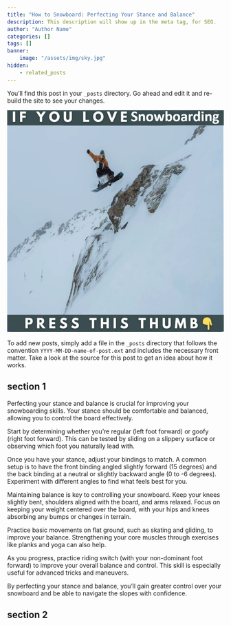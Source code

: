 ```yaml
---
title: "How to Snowboard: Perfecting Your Stance and Balance"
description: This description will show up in the meta tag, for SEO.
author: "Author Name"
categories: []
tags: []
banner:
    image: "/assets/img/sky.jpg"
hidden:
    - related_posts
---
```


You’ll find this post in your `_posts` directory. Go ahead and edit it and re-build the site to see your changes.

![Image here](/assets/img/snowboard-snow4.png)

To add new posts, simply add a file in the `_posts` directory that follows the convention `YYYY-MM-DD-name-of-post.ext` and includes the necessary front matter. Take a look at the source for this post to get an idea about how it works.

## section 1

Perfecting your stance and balance is crucial for improving your snowboarding skills. Your stance should be comfortable and balanced, allowing you to control the board effectively. 

Start by determining whether you’re regular (left foot forward) or goofy (right foot forward). This can be tested by sliding on a slippery surface or observing which foot you naturally lead with.

Once you have your stance, adjust your bindings to match. A common setup is to have the front binding angled slightly forward (15 degrees) and the back binding at a neutral or slightly backward angle (0 to -6 degrees). Experiment with different angles to find what feels best for you.

Maintaining balance is key to controlling your snowboard. Keep your knees slightly bent, shoulders aligned with the board, and arms relaxed. Focus on keeping your weight centered over the board, with your hips and knees absorbing any bumps or changes in terrain.

Practice basic movements on flat ground, such as skating and gliding, to improve your balance. Strengthening your core muscles through exercises like planks and yoga can also help.

As you progress, practice riding switch (with your non-dominant foot forward) to improve your overall balance and control. This skill is especially useful for advanced tricks and maneuvers.

By perfecting your stance and balance, you’ll gain greater control over your snowboard and be able to navigate the slopes with confidence.



## section 2


```
